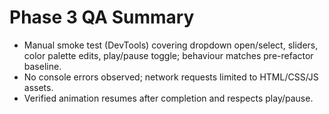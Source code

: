 # Phase 3 QA Summary

- Manual smoke test (DevTools) covering dropdown open/select, sliders, color palette edits, play/pause toggle; behaviour matches pre-refactor baseline.
- No console errors observed; network requests limited to HTML/CSS/JS assets.
- Verified animation resumes after completion and respects play/pause.
